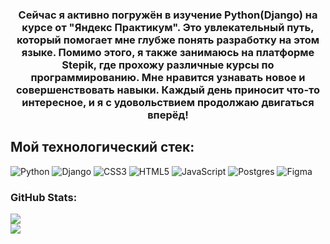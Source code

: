 <h3 align="center">Сейчас я активно погружён в изучение Python(Django) на курсе от "Яндекс Практикум". Это увлекательный путь, который помогает мне глубже понять разработку на этом языке. Помимо этого, я также занимаюсь на платформе Stepik, где прохожу различные курсы по программированию. Мне нравится узнавать новое и совершенствовать навыки. Каждый день приносит что-то интересное, и я с удовольствием продолжаю двигаться вперёд!</h3>

##
## Мой технологический стек:
![Python](https://img.shields.io/badge/python-3670A0?style=for-the-badge&logo=python&logoColor=ffdd54) ![Django](https://img.shields.io/badge/django-%23092E20.svg?style=for-the-badge&logo=django&logoColor=white) ![CSS3](https://img.shields.io/badge/css3-%231572B6.svg?style=for-the-badge&logo=css3&logoColor=white) ![HTML5](https://img.shields.io/badge/html5-%23E34F26.svg?style=for-the-badge&logo=html5&logoColor=white) ![JavaScript](https://img.shields.io/badge/javascript-%23323330.svg?style=for-the-badge&logo=javascript&logoColor=%23F7DF1E) ![Postgres](https://img.shields.io/badge/postgres-%23316192.svg?style=for-the-badge&logo=postgresql&logoColor=white) ![Figma](https://img.shields.io/badge/figma-%23F24E1E.svg?style=for-the-badge&logo=figma&logoColor=white)
### GitHub Stats:
![](https://github-readme-stats.vercel.app/api/top-langs/?username=Nickolaussss&theme=dark&hide_border=false&include_all_commits=false&count_private=false&layout=compact)<br/>
![](https://github-readme-streak-stats.herokuapp.com/?user=Nickolaussss&theme=dark&hide_border=false)
